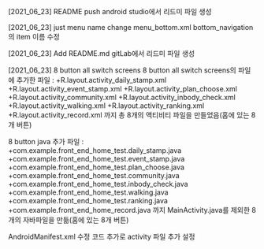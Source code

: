 [2021_06_23] README push
android studio에서 리드미 파일 생성

[2021_06_23] just menu name change
menu_bottom.xml
    bottom_navigation의 item 이름 수정

[2021_06_23] Add README.md
gitLab에서 리드미 파일 생성

[2021_06_23] 8 button all switch screens
8 button all switch screens의 파일에 추가한 파일 :
    +R.layout.activity_daily_stamp.xml
    +R.layout.activity_event_stamp.xml
    +R.layout.activity_plan_choose.xml
    +R.layout.activity_community.xml
    +R.layout.activity_inbody_check.xml
    +R.layout.activity_walking.xml
    +R.layout.activity_ranking.xml
    +R.layout.activity_record.xml
까지 총 8개의 액티비티 파일을 만들었음(홈에 있는 8개 버튼)

8 button java 추가 파일 :
    +com.example.front_end_home_test.daily_stamp.java
    +com.example.front_end_home_test.event_stamp.java
    +com.example.front_end_home_test.plan_choose.java
    +com.example.front_end_home_test.community.java
    +com.example.front_end_home_test.inbody_check.java
    +com.example.front_end_home_test.walking.java
    +com.example.front_end_home_test.ranking.java
    +com.example.front_end_home_record.java
까지 MainActivity.java를 제외한 8개의 자바파일을 만듦(홈에 있는 8개 버튼)

AndroidManifest.xml 수정
    <activity android:name=".record" />
    <activity android:name=".walking" />
    <activity android:name=".ranking" />
    <activity android:name=".inbody_check" />
    <activity android:name=".community" />
    <activity android:name=".event_stamp" />
    <activity android:name=".plan_choose" />
    <activity android:name=".daily_stamp" />
코드 추가로 activity 파일 추가 설정
